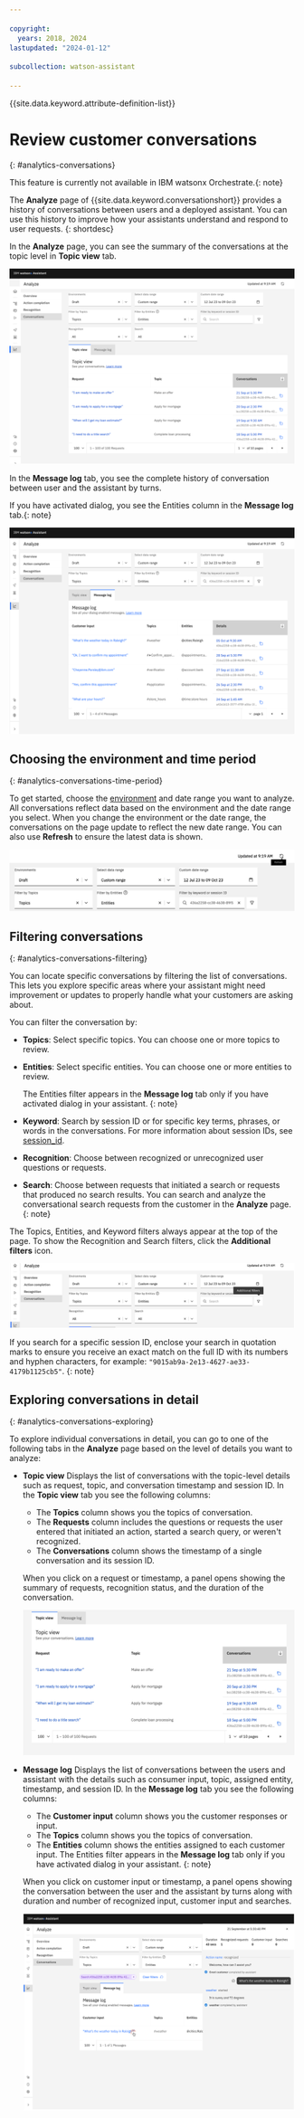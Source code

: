 ```yaml
---

copyright:
  years: 2018, 2024
lastupdated: "2024-01-12"

subcollection: watson-assistant

---
```


{{site.data.keyword.attribute-definition-list}}

# Review customer conversations
{: #analytics-conversations}

This feature is currently not available in IBM watsonx Orchestrate.{: note}

The **Analyze** page of {{site.data.keyword.conversationshort}} provides a history of conversations between users and a deployed assistant. You can use this history to improve how your assistants understand and respond to user requests.
{: shortdesc}

In the **Analyze** page, you can see the summary of the conversations at the topic level in **Topic view** tab. 

![Conversations page](images/analytics-conversations-dialog.svg)


In the **Message log** tab, you see the complete history of conversation between user and the assistant by turns. 

If you have activated dialog, you see the Entities column in the **Message log** tab.{: note}

 ![Conversation detail Message log](images/analytics-conversation-msg-logs.svg)



## Choosing the environment and time period
{: #analytics-conversations-time-period}

To get started, choose the [environment](/docs/watson-assistant?topic=watson-assistant-publish-overview#environments) and date range you want to analyze. All conversations reflect data based on the environment and the date range you select. When you change the environment or the date range, the conversations on the page update to reflect the new date range. You can also use **Refresh** to ensure the latest data is shown.


![Time period](images/analytics-conversations-time-period-new.png)

## Filtering conversations
{: #analytics-conversations-filtering}

You can locate specific conversations by filtering the list of conversations. This lets you explore specific areas where your assistant might need improvement or updates to properly handle what your customers are asking about.


You can filter the conversation by:

- **Topics**: Select specific topics. You can choose one or more topics to review.
- **Entities**: Select specific entities. You can choose one or more entities to review.

    The Entities filter appears in the **Message log** tab only if you have activated dialog in your assistant. {: note}

- **Keyword**: Search by session ID or for specific key terms, phrases, or words in the conversations. For more information about session IDs, see [session_id](/docs/watson-assistant?topic=watson-assistant-admin-managing-plan#admin-managing-plan-no-userid).

- **Recognition**: Choose between recognized or unrecognized user questions or requests.
- **Search**: Choose between requests that initiated a search or requests that produced no search results.
  You can search and analyze the conversational search requests from the customer in the **Analyze** page. {: note}


The Topics, Entities, and Keyword filters always appear at the top of the page. To show the Recognition and Search filters, click the **Additional filters** icon.

![Conversation filters](images/analytics-conversations-filters-new.png)

If you search for a specific session ID, enclose your search in quotation marks to ensure you receive an exact match on the full ID with its numbers and hyphen characters, for example: `"9015ab9a-2e13-4627-ae33-4179b1125cb5"`.
{: note}

## Exploring conversations in detail
{: #analytics-conversations-exploring}


To explore individual conversations in detail, you can go to one of the following tabs in the **Analyze** page based on the level of details you want to analyze:
- **Topic view** 
  Displays the list of conversations with the topic-level details such as request, topic, and conversation timestamp and session ID. In the **Topic view** tab you see the following columns: 
  - The **Topics** column shows you the topics of conversation. 
  - The **Requests** column includes the questions or requests the user entered that initiated an action, started a search query, or weren't recognized. 
  - The **Conversations** column shows the timestamp of a single conversation and its session ID.

  When you click on a request or timestamp, a panel opens showing the summary of requests, recognition status, and the duration of the conversation. 

  ![Conversation detail topic view](images/analytics-topic-view.svg)

- **Message log**
  Displays the list of conversations between the users and assistant with the details such as consumer input, topic, assigned entity, timestamp, and session ID. In the **Message log** tab you see the following columns: 
  - The **Customer input** column shows you the customer responses or input. 
  - The **Topics** column shows you the topics of conversation. 
  - The **Entities** column shows the entities assigned to each customer input.
     The Entities filter appears in the **Message log** tab only if you have activated dialog in your assistant. {: note}

  When you click on customer input or timestamp, a panel opens showing the conversation between the user and the assistant by turns along with duration and number of recognized input, customer input and searches.

  ![Conversation detail Message log](images/analytics-conversations-side.svg)
